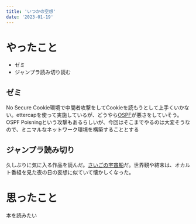 ```yaml
---
title: 'いつかの空想'
date: '2023-01-19'
---
```


# やったこと

- ゼミ
- ジャンプラ読み切り読む

## ゼミ


No Secure Cookie環境で中間者攻撃をしてCookieを読もうとして上手くいかない。ettercapを使って実施しているが、どうやら[OSPF](https://github.com/Ettercap/ettercap/issues/773)が悪さをしていそう。OSPF Poisningという攻撃もあるらしいが、今回はそこまでやるのは大変そうなので、ミニマルなネットワーク環境を構築することとする


## ジャンプラ読み切り


久しぶりに気に入る作品を読んだ。[さいごの宇宙船](https://shonenjumpplus.com/episode/316190247098378462)だ。世界観や結末は、オカルト番組を見た夜の日の妄想に似ていて懐かしくなった。


# 思ったこと


本を読みたい

